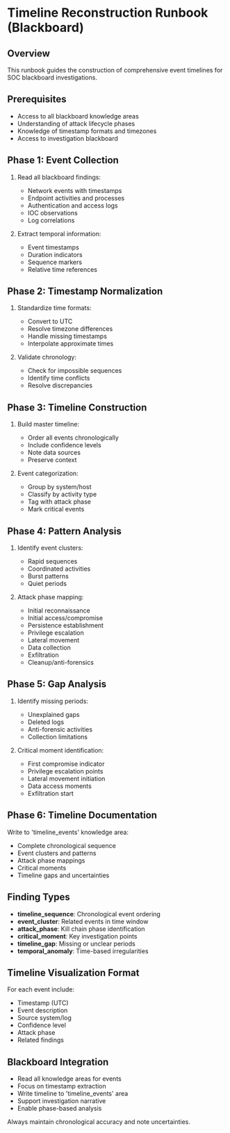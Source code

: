 # Timeline Reconstruction Runbook (Blackboard)

## Overview
This runbook guides the construction of comprehensive event timelines for SOC blackboard investigations.

## Prerequisites
- Access to all blackboard knowledge areas
- Understanding of attack lifecycle phases
- Knowledge of timestamp formats and timezones
- Access to investigation blackboard

## Phase 1: Event Collection
1. Read all blackboard findings:
   - Network events with timestamps
   - Endpoint activities and processes
   - Authentication and access logs
   - IOC observations
   - Log correlations

2. Extract temporal information:
   - Event timestamps
   - Duration indicators
   - Sequence markers
   - Relative time references

## Phase 2: Timestamp Normalization
1. Standardize time formats:
   - Convert to UTC
   - Resolve timezone differences
   - Handle missing timestamps
   - Interpolate approximate times

2. Validate chronology:
   - Check for impossible sequences
   - Identify time conflicts
   - Resolve discrepancies

## Phase 3: Timeline Construction
1. Build master timeline:
   - Order all events chronologically
   - Include confidence levels
   - Note data sources
   - Preserve context

2. Event categorization:
   - Group by system/host
   - Classify by activity type
   - Tag with attack phase
   - Mark critical events

## Phase 4: Pattern Analysis
1. Identify event clusters:
   - Rapid sequences
   - Coordinated activities
   - Burst patterns
   - Quiet periods

2. Attack phase mapping:
   - Initial reconnaissance
   - Initial access/compromise
   - Persistence establishment
   - Privilege escalation
   - Lateral movement
   - Data collection
   - Exfiltration
   - Cleanup/anti-forensics

## Phase 5: Gap Analysis
1. Identify missing periods:
   - Unexplained gaps
   - Deleted logs
   - Anti-forensic activities
   - Collection limitations

2. Critical moment identification:
   - First compromise indicator
   - Privilege escalation points
   - Lateral movement initiation
   - Data access moments
   - Exfiltration start

## Phase 6: Timeline Documentation
Write to 'timeline_events' knowledge area:
- Complete chronological sequence
- Event clusters and patterns
- Attack phase mappings
- Critical moments
- Timeline gaps and uncertainties

## Finding Types
- **timeline_sequence**: Chronological event ordering
- **event_cluster**: Related events in time window
- **attack_phase**: Kill chain phase identification
- **critical_moment**: Key investigation points
- **timeline_gap**: Missing or unclear periods
- **temporal_anomaly**: Time-based irregularities

## Timeline Visualization Format
For each event include:
- Timestamp (UTC)
- Event description
- Source system/log
- Confidence level
- Attack phase
- Related findings

## Blackboard Integration
- Read all knowledge areas for events
- Focus on timestamp extraction
- Write timeline to 'timeline_events' area
- Support investigation narrative
- Enable phase-based analysis

Always maintain chronological accuracy and note uncertainties.